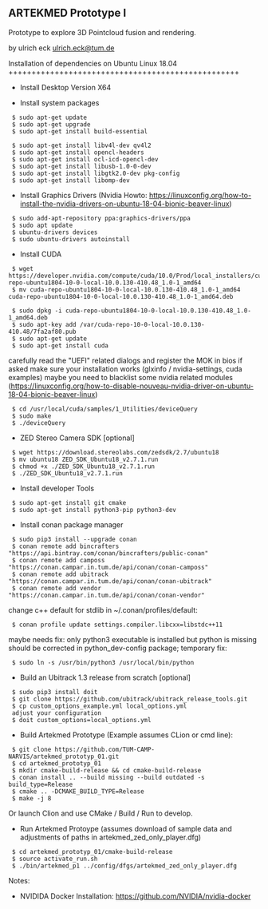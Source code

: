 ARTEKMED Prototype I
---------------------

Prototype to explore 3D Pointcloud fusion and rendering.

by ulrich eck <ulrich.eck@tum.de>



Installation of dependencies on Ubuntu Linux 18.04
++++++++++++++++++++++++++++++++++++++++++++++++++


- Install Desktop Version X64

- Install system packages
 ```
  $ sudo apt-get update
  $ sudo apt-get upgrade
  $ sudo apt-get install build-essential

  $ sudo apt-get install libv4l-dev qv4l2
  $ sudo apt-get install opencl-headers
  $ sudo apt-get install ocl-icd-opencl-dev
  $ sudo apt-get install libusb-1.0-0-dev
  $ sudo apt-get install libgtk2.0-dev pkg-config
  $ sudo apt-get install libomp-dev
 ```


- Install Graphics Drivers (Nvidia Howto: https://linuxconfig.org/how-to-install-the-nvidia-drivers-on-ubuntu-18-04-bionic-beaver-linux)
 ```
  $ sudo add-apt-repository ppa:graphics-drivers/ppa
  $ sudo apt update
  $ ubuntu-drivers devices
  $ sudo ubuntu-drivers autoinstall
 ```

- Install CUDA
 ```
  $ wget https://developer.nvidia.com/compute/cuda/10.0/Prod/local_installers/cuda-repo-ubuntu1804-10-0-local-10.0.130-410.48_1.0-1_amd64
  $ mv cuda-repo-ubuntu1804-10-0-local-10.0.130-410.48_1.0-1_amd64 cuda-repo-ubuntu1804-10-0-local-10.0.130-410.48_1.0-1_amd64.deb

  $ sudo dpkg -i cuda-repo-ubuntu1804-10-0-local-10.0.130-410.48_1.0-1_amd64.deb
  $ sudo apt-key add /var/cuda-repo-10-0-local-10.0.130-410.48/7fa2af80.pub
  $ sudo apt-get update
  $ sudo apt-get install cuda
 ```

  carefully read the "UEFI" related dialogs and register the MOK in bios if asked
  make sure your installation works (glxinfo / nvidia-settings, cuda examples)
  maybe you need to blacklist some nvidia related modules (https://linuxconfig.org/how-to-disable-nouveau-nvidia-driver-on-ubuntu-18-04-bionic-beaver-linux)

 ```
  $ cd /usr/local/cuda/samples/1_Utilities/deviceQuery
  $ sudo make
  $ ./deviceQuery
 ```

- ZED Stereo Camera SDK [optional]
 ```
  $ wget https://download.stereolabs.com/zedsdk/2.7/ubuntu18
  $ mv ubuntu18 ZED_SDK_Ubuntu18_v2.7.1.run
  $ chmod +x ./ZED_SDK_Ubuntu18_v2.7.1.run
  $ ./ZED_SDK_Ubuntu18_v2.7.1.run
 ```
  

- Install developer Tools
 ```
  $ sudo apt-get install git cmake
  $ sudo apt-get install python3-pip python3-dev
 ```

- Install conan package manager
 ```
  $ sudo pip3 install --upgrade conan
  $ conan remote add bincrafters "https://api.bintray.com/conan/bincrafters/public-conan"
  $ conan remote add camposs "https://conan.campar.in.tum.de/api/conan/conan-camposs"
  $ conan remote add ubitrack "https://conan.campar.in.tum.de/api/conan/conan-ubitrack"
  $ conan remote add vendor "https://conan.campar.in.tum.de/api/conan/conan-vendor"
 ```

  change c++ default for stdlib in ~/.conan/profiles/default:
 ```
  $ conan profile update settings.compiler.libcxx=libstdc++11
 ```

  maybe needs fix: only python3 executable is installed but python is missing
  should be corrected in python_dev-config package; temporary fix:
 ```
  $ sudo ln -s /usr/bin/python3 /usr/local/bin/python
 ```


- Build an Ubitrack 1.3 release from scratch [optional]
 ```
  $ sudo pip3 install doit
  $ git clone https://github.com/ubitrack/ubitrack_release_tools.git
  $ cp custom_options_example.yml local_options.yml
  adjust your configuration
  $ doit custom_options=local_options.yml
 ```


- Build Artekmed Prototype (Example assumes CLion or cmd line):
 ```
  $ git clone https://github.com/TUM-CAMP-NARVIS/artekmed_prototyp_01.git
  $ cd artekmed_prototyp_01
  $ mkdir cmake-build-release && cd cmake-build-release
  $ conan install .. --build missing --build outdated -s build_type=Release
  $ cmake .. -DCMAKE_BUILD_TYPE=Release
  $ make -j 8
 ```

  Or launch Clion and use CMake / Build / Run to develop.

- Run Artekmed Protoype (assumes download of sample data and adjustments of paths in artekmed_zed_only_player.dfg)
 ```
  $ cd artekmed_prototyp_01/cmake-build-release
  $ source activate_run.sh
  $ ./bin/artekmed_p1 ../config/dfgs/artekmed_zed_only_player.dfg
 ```




Notes:
- NVIDIDA Docker Installation: https://github.com/NVIDIA/nvidia-docker